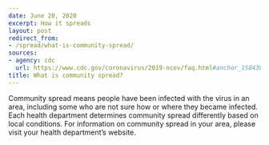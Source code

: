 ```yaml
---
date: June 20, 2020
excerpt: How it spreads
layout: post
redirect_from:
- /spread/what-is-community-spread/
sources:
- agency: cdc
  url: https://www.cdc.gov/coronavirus/2019-ncov/faq.html#anchor_1584386553767
title: What is community spread?
---
```


Community spread means people have been infected with the virus in an area, including some who are not sure how or where they became infected. Each health department determines community spread differently based on local conditions. For information on community spread in your area, please visit your health department’s website.​